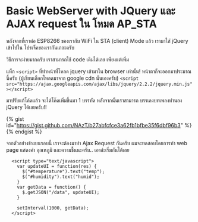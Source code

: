 # Basic WebServer with JQuery และ AJAX request ใน โหมด AP_STA



หลังจากที่เราต่อ ESP8266 ของเรากับ WiFi ใน STA (client) Mode แล้ว เรามาใส่ jQuery เข้าไปใน โปรเจ็คของเรากันเถอะครับ

วิธีการจะง่ายมากครับ เราสามารถใช้ code เดิมได้เลย เพียงแต่เพิ่ม

แท็ก `<script>` ที่ทำหน้าที่โหลด jquery เข้ามาใน browser เท่านั้น! 
หน้าตาก็จะออกมาประมาณนี้ครับ (ผู้เขียนเลือกโหลดมาจาก google cdn นั่นเองครับ)
`<script src="https://ajax.googleapis.com/ajax/libs/jquery/2.2.2/jquery.min.js"></script>`

มาปรับแก้โค้ดแล้ว จะได้โค๊ดเพิ่มขึ้นมา 1 บรรทัด หลังจากนั้นเราสามารถ บรรเลงบทเพลงทำนอง jQuery ได้เลยครับ!!


{% gist id="https://gist.github.com/NAzT/b27abfcfce3a62fb1bfbe35f6dbf96b3" %}{% endgist %}
 
จากตัวอย่างข้างบนรอบนี้ เราจะต้องมาทำ Ajax Request กันครับ ผมจะทดสอบโดยการทำ web page แสดงค่า อุณหภูมิ และความชื้นนะครับ.. เอาล่ะเริ่มกันได้เลย
```
  <script type="text/javascript">
    var updateUI = function(res) {
      $("#temperature").text("temp");
      $("#humidity").text("humid");
    }
    var getData = function() {
      $.getJSON("/data", updateUI);
    }
    
    setInterval(1000, getData);
  </script>
```